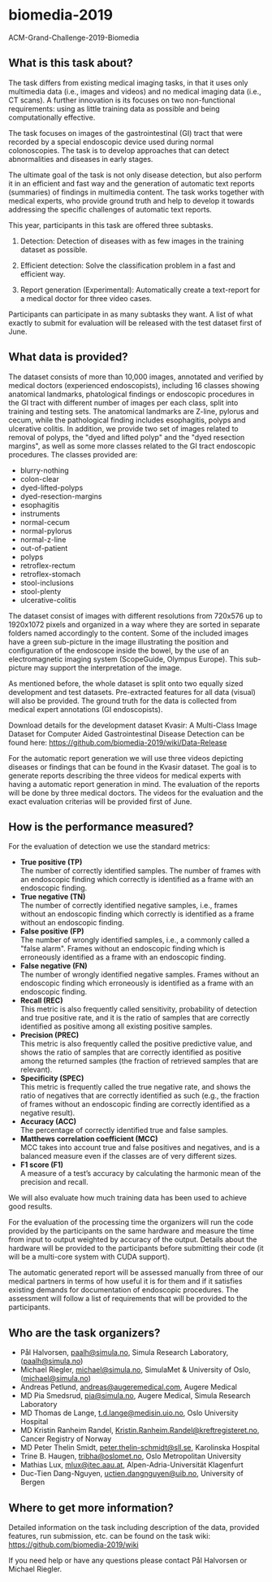 # biomedia-2019
ACM-Grand-Challenge-2019-Biomedia

## What is this task about?

The task differs from existing medical imaging tasks, in that it uses only multimedia data (i.e., images and videos) 
and no medical imaging data (i.e., CT scans). A further innovation is its focuses on two non-functional requirements: 
using as little training data as possible and being computationally effective.

The task focuses on images of the gastrointestinal (GI) tract that were recorded by a special endoscopic device
used during normal colonoscopies. 
The task is to develop approaches that can detect abnormalities and diseases in early stages.

The ultimate goal of the task is not only disease detection, but also perform it in an efficient and fast way and 
the generation of automatic text reports (summaries) of findings in multimedia content. 
The task works together with medical experts, who provide ground truth and help to develop it towards 
addressing the specific challenges of automatic text reports.

This year, participants in this task are offered three subtasks.

1) Detection: Detection of diseases with as few images in the training dataset as possible.

2) Efficient detection: Solve the classification problem in a fast and efficient way.

3) Report generation (Experimental): Automatically create a text-report for a medical doctor for three video cases. 

Participants can participate in as many subtasks they want.
A list of what exactly to submit for evaluation will be released with the test dataset first of June. 

## What data is provided?

The dataset consists of more than 10,000 images, annotated and
verified by medical doctors (experienced endoscopists), including
16 classes showing anatomical landmarks, phatological findings or
endoscopic procedures in the GI tract with different number of images per each class, 
split into training and testing sets. The anatomical landmarks are
Z-line, pylorus and cecum, while the pathological finding includes
esophagitis, polyps and ulcerative colitis. In addition, we provide
two set of images related to removal of polyps, the "dyed and lifted
polyp" and the "dyed resection margins", as well as some more classes related to the GI tract endoscopic procedures.
The classes provided are:
* blurry-nothing
* colon-clear
* dyed-lifted-polyps
* dyed-resection-margins
* esophagitis
* instruments
* normal-cecum
* normal-pylorus
* normal-z-line
* out-of-patient
* polyps
* retroflex-rectum
* retroflex-stomach
* stool-inclusions
* stool-plenty
* ulcerative-colitis

The dataset consist of
images with different resolutions from 720x576 up to 1920x1072
pixels and organized in a way where they are sorted in separate
folders named accordingly to the content. Some of the included
images have a green sub-picture in the image illustrating the
position and configuration of the endoscope inside the bowel, by
the use of an electromagnetic imaging system (ScopeGuide, Olympus
Europe). This sub-picture may support the interpretation of the image.

As mentioned before, the whole dataset is split onto two equally sized development and test datasets.
Pre-extracted features for all data (visual) will also be provided.
The ground truth for the data is collected from medical expert annotations (GI endoscopists).

Download details for the development dataset Kvasir: A Multi-Class Image Dataset for Computer Aided Gastrointestinal Disease Detection can be found here: https://github.com/biomedia-2019/wiki/Data-Release

For the automatic report generation we will use three videos depicting diseases or findings that can be found in the 
Kvasir dataset. 
The goal is to generate reports describing the three videos for medical experts with having a automatic report generation in mind. 
The evaluation of the reports will be done by three medical doctors.
The videos for the evaluation and the exact evaluation criterias will be provided first of June.


## How is the performance measured?

For the evaluation of detection we use the standard metrics:

* **True positive (TP)**<br>The number of correctly identified samples. The number of frames with an endoscopic finding which correctly is identified as a frame with an endoscopic finding.
* **True negative (TN)**<br>The number of correctly identified negative samples, i.e., frames without an endoscopic finding which correctly is identified as a frame without an endoscopic finding.
* **False positive (FP)**<br>The number of wrongly identified samples, i.e., a commonly called a "false alarm". Frames without an endoscopic finding which is erroneously identified as a frame with an endoscopic finding.
* **False negative (FN)**<br>The number of wrongly identified negative samples. Frames without an endoscopic finding which erroneously is identified as a frame with an endoscopic finding.
* **Recall (REC)**<br>This metric is also frequently called sensitivity, probability of detection and true positive rate, and it is the ratio of samples that are correctly identified as positive among all existing positive samples.
* **Precision (PREC)**<br>This metric is also frequently called the positive predictive value, and shows the ratio of samples that are correctly identified as positive among the returned samples (the fraction of retrieved samples that are relevant).
* **Specificity (SPEC)**<br>This metric is frequently called the true negative rate, and shows the ratio of negatives that are correctly identified as such (e.g., the fraction of frames without an endoscopic finding are correctly identified as a negative result).
* **Accuracy (ACC)**<br>The percentage of correctly identified true and false samples.
* **Matthews correlation coefficient (MCC)**<br>MCC takes into account true and false positives and negatives, and is a balanced measure even if the classes are of very different sizes.
* **F1 score (F1)**<br>A measure of a test’s accuracy by calculating the harmonic mean of the precision and recall.

We will also evaluate how much training data has been used to achieve good results.

For the evaluation of the processing time the organizers will run the code provided by the participants on the same 
hardware and measure the time from input to output weighted by accuracy of the output. 
Details about the hardware will be provided to the participants before submitting their code 
(it will be a multi-core system with CUDA support).

The automatic generated report will be assessed manually from three of our medical partners in terms of how 
useful it is for them and if it satisfies existing demands for documentation of endoscopic procedures. 
The assessment will follow a list of requirements that will be provided to the participants.


## Who are the task organizers?
* Pål Halvorsen, paalh@simula.no, Simula Research Laboratory, (paalh@simula.no)
* Michael Riegler, michael@simula.no, SimulaMet & University of Oslo, (michael@simula.no)
* Andreas Petlund, andreas@augeremedical.com, Augere Medical
* MD Pia Smedsrud, pia@simula.no, Augere Medical, Simula Research Laboratory
* MD Thomas de Lange, t.d.lange@medisin.uio.no, Oslo University Hospital
* MD Kristin Ranheim Randel, Kristin.Ranheim.Randel@kreftregisteret.no, Cancer Registry of Norway
* MD Peter Thelin Smidt, peter.thelin-schmidt@sll.se, Karolinska Hospital
* Trine B. Haugen, tribha@oslomet.no, Oslo Metropolitan University
* Mathias Lux, mlux@itec.aau.at, Alpen-Adria-Universität Klagenfurt
* Duc-Tien Dang-Nguyen, uctien.dangnguyen@uib.no, University of Bergen


## Where to get more information?
Detailed information on the task including description of the data, provided features, run submission, etc. 
can be found on the task wiki: https://github.com/biomedia-2019/wiki

If you need help or have any questions please contact Pål Halvorsen or Michael Riegler.
